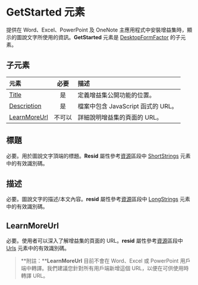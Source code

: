 # <a name="getstarted-element"></a>GetStarted 元素

提供在 Word、Excel、PowerPoint 及 OneNote 主應用程式中安裝增益集時，顯示的圖說文字所使用的資訊。**GetStarted** 元素是 [DesktopFormFactor](./desktopformfactor.md) 的子元素。

## <a name="child-elements"></a>子元素

| 元素                       | 必要 | 描述                                        |
|:------------------------------|:--------:|:---------------------------------------------------|
| [Title](#title)               | 是      | 定義增益集公開功能的位置。     |
| [Description](#description)   | 是      | 檔案中包含 JavaScript 函式的 URL。|
| [LearnMoreUrl](#learnmoreurl) | 不可以       | 詳細說明增益集的頁面的 URL。   |


## <a name="title"></a>標題 
必要。用於圖說文字頂端的標題。**Resid** 屬性參考[資源](./resources.md)區段中 [ShortStrings](./resources.md#shortstrings) 元素中的有效識別碼。

## <a name="description"></a>描述
必要。圖說文字的描述/本文內容。**resid** 屬性參考[資源](./resources.md)區段中 [LongStrings](./resources.md#longstrings) 元素中的有效識別碼。

## <a name="learnmoreurl"></a>LearnMoreUrl
必要。使用者可以深入了解增益集的頁面的 URL。**resid** 屬性參考[資源](./resources.md)區段中 [Urls](./resources.md#urls) 元素中的有效識別碼。

> **附註：****LearnMoreUrl** 目前不會在 Word、Excel 或 PowerPoint 用戶端中轉譯。我們建議您針對所有用戶端新增這個 URL，以便在可供使用時轉譯 URL。 
